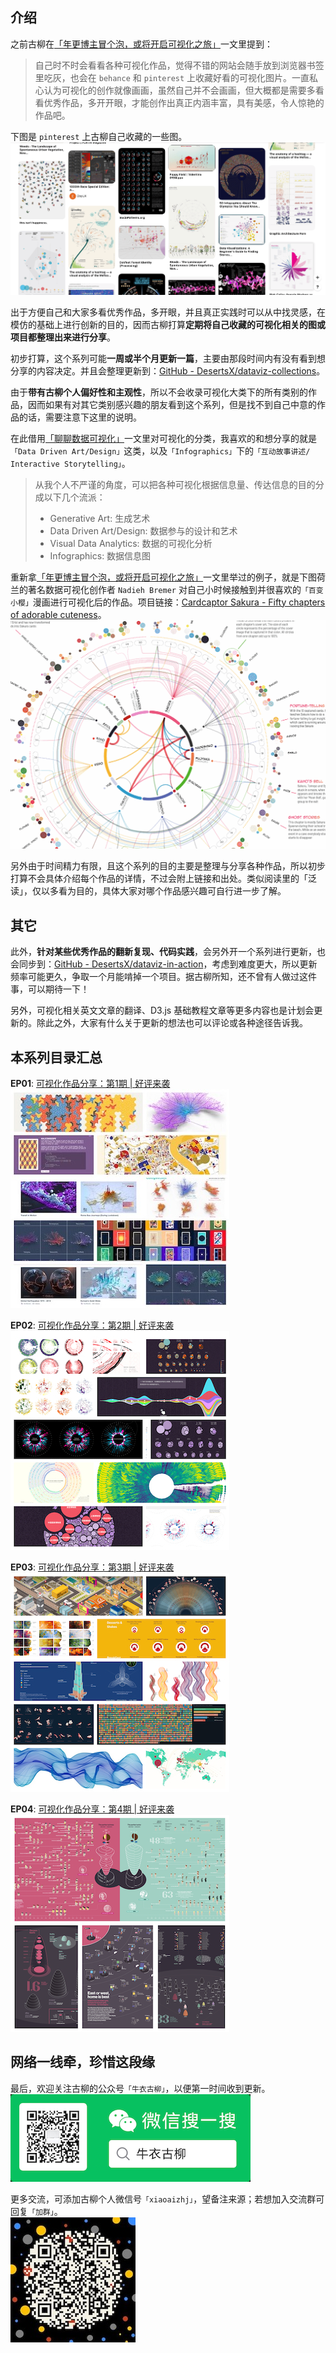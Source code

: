 ## 介绍
之前古柳在[「年更博主冒个泡，或将开启可视化之旅」](https://mp.weixin.qq.com/s/k54E0do8JP8w-8xOkbnbRg)一文里提到：
> 自己时不时会看看各种可视化作品，觉得不错的网站会随手放到浏览器书签里吃灰，也会在 `behance` 和 `pinterest` 上收藏好看的可视化图片。一直私心认为可视化的创作就像画画，虽然自己并不会画画，但大概都是需要多看看优秀作品，多开开眼，才能创作出真正内涵丰富，具有美感，令人惊艳的作品吧。

下图是 `pinterest` 上古柳自己收藏的一些图。  
![](./images/my-pinterest.png)

出于方便自己和大家多看优秀作品，多开眼，并且真正实践时可以从中找灵感，在模仿的基础上进行创新的目的，因而古柳打算**定期将自己收藏的可视化相关的图或项目都整理出来进行分享**。

初步打算，这个系列可能**一周或半个月更新一篇**，主要由那段时间内有没有看到想分享的内容决定。并且会整理更新到：[GitHub - DesertsX/dataviz-collections](https://github.com/DesertsX/dataviz-collections)。  

由于**带有古柳个人偏好性和主观性**，所以不会收录可视化大类下的所有类别的作品，因而如果有对其它类别感兴趣的朋友看到这个系列，但是找不到自己中意的作品的话，需要注意下这里的说明。

在此借用[「聊聊数据可视化」](https://blog.zhida.now.sh/ued/2019/06/06/talking-data-viz.html)一文里对可视化的分类，我喜欢的和想分享的就是`「Data Driven Art/Design」`这类，以及`「Infographics」`下的`「互动故事讲述/ Interactive Storytelling」`。
> 从我个人不严谨的角度，可以把各种可视化根据信息量、传达信息的目的分成以下几个流派：
> - Generative Art: 生成艺术
> - Data Driven Art/Design: 数据参与的设计和艺术
> - Visual Data Analytics: 数据的可视化分析
> - Infographics: 数据信息图

重新拿[「年更博主冒个泡，或将开启可视化之旅」](https://mp.weixin.qq.com/s/k54E0do8JP8w-8xOkbnbRg)一文里举过的例子，就是下图荷兰的著名数据可视化创作者 `Nadieh Bremer` 对自己小时候接触到并很喜欢的`「百变小樱」`漫画进行可视化后的作品。项目链接：[Cardcaptor Sakura - Fifty chapters of adorable cuteness](http://www.datasketch.es/june/code/nadieh/)。  
![](./images/ccs_interactions.gif)

另外由于时间精力有限，且这个系列的目的主要是整理与分享各种作品，所以初步打算不会具体介绍每个作品的详情，不过会附上链接和出处。类似阅读里的「泛读」，仅以多看为目的，具体大家对哪个作品感兴趣可自行进一步了解。

## 其它
此外，**针对某些优秀作品的翻新复现、代码实践**，会另外开一个系列进行更新，也会同步到：[GitHub - DesertsX/dataviz-in-action](https://github.com/DesertsX/dataviz-in-action)，考虑到难度更大，所以更新频率可能更久，争取一个月能啃掉一个项目。据古柳所知，还不曾有人做过这件事，可以期待一下！

另外，可视化相关英文文章的翻译、D3.js 基础教程文章等更多内容也是计划会更新的。除此之外，大家有什么关于更新的想法也可以评论或各种途径告诉我。

## 本系列目录汇总
**EP01**: [可视化作品分享：第1期 | 好评来袭](https://mp.weixin.qq.com/s/OYpXKscwcuesbvqWkdLiLw)  
![](./images/ep01.jpg)  

**EP02**: [可视化作品分享：第2期 | 好评来袭](https://mp.weixin.qq.com/s/hSAMVG_xJw2hrtsrELWmhA)  
![](./images/ep02.jpg)  

**EP03**: [可视化作品分享：第3期 | 好评来袭](https://mp.weixin.qq.com/s/-zXFU0ciwMOviAFDAqIKug)   
![](./images/ep03.jpg)  

**EP04**: [可视化作品分享：第4期 | 好评来袭](https://mp.weixin.qq.com/s/RzBbjR0uQO7G9ksze7aPBQ)   
![](./images/ep04.png)  

## 网络一线牵，珍惜这段缘
最后，欢迎关注古柳的公众号`「牛衣古柳」`，以便第一时间收到更新。  
![](./images/牛衣古柳公众号.png)

更多交流，可添加古柳个人微信号`「xiaoaizhj」`，望备注来源；若想加入交流群可回复`「加群」`。  
![](./images/古柳个人微信号.jpeg)
